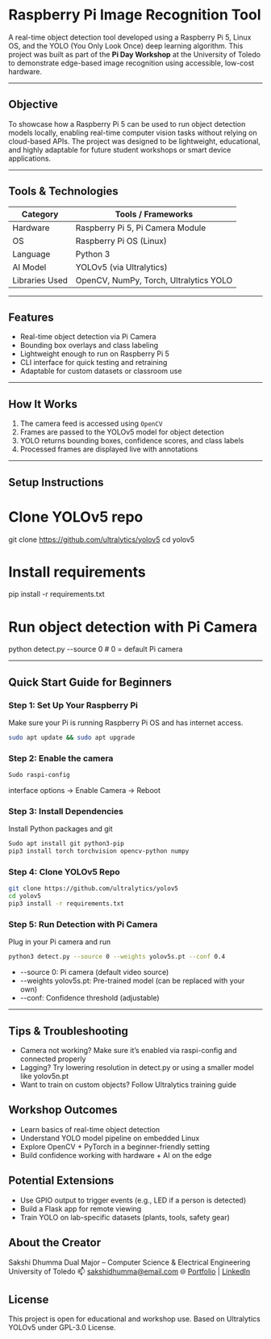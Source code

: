 # Raspberry Pi Image Recognition Tool

A real-time object detection tool developed using a Raspberry Pi 5, Linux OS, and the YOLO (You Only Look Once) deep learning algorithm. This project was built as part of the **Pi Day Workshop** at the University of Toledo to demonstrate edge-based image recognition using accessible, low-cost hardware.

---

## Objective

To showcase how a Raspberry Pi 5 can be used to run object detection models locally, enabling real-time computer vision tasks without relying on cloud-based APIs. The project was designed to be lightweight, educational, and highly adaptable for future student workshops or smart device applications.

---

## Tools & Technologies

| Category            | Tools / Frameworks                       |
|---------------------|------------------------------------------|
| Hardware            | Raspberry Pi 5, Pi Camera Module         |
| OS                  | Raspberry Pi OS (Linux)                  |
| Language            | Python 3                                 |
| AI Model            | YOLOv5 (via Ultralytics)                 |
| Libraries Used      | OpenCV, NumPy, Torch, Ultralytics YOLO   |

---

## Features

- Real-time object detection via Pi Camera
- Bounding box overlays and class labeling
- Lightweight enough to run on Raspberry Pi 5
- CLI interface for quick testing and retraining
- Adaptable for custom datasets or classroom use

---

## How It Works

1. The camera feed is accessed using `OpenCV`
2. Frames are passed to the YOLOv5 model for object detection
3. YOLO returns bounding boxes, confidence scores, and class labels
4. Processed frames are displayed live with annotations

---

## Setup Instructions

# Clone YOLOv5 repo
git clone https://github.com/ultralytics/yolov5
cd yolov5

# Install requirements
pip install -r requirements.txt

# Run object detection with Pi Camera
python detect.py --source 0  # 0 = default Pi camera

---

## Quick Start Guide for Beginners

### Step 1: Set Up Your Raspberry Pi
Make sure your Pi is running Raspberry Pi OS and has internet access.

```bash
sudo apt update && sudo apt upgrade
```

### Step 2: Enable the camera
```bash
Sudo raspi-config
```
interface options -> Enable Camera -> Reboot

### Step 3: Install Dependencies
Install Python packages and git
```bash
Sudo apt install git python3-pip
pip3 install torch torchvision opencv-python numpy
```

### Step 4: Clone YOLOv5 Repo
```bash
git clone https://github.com/ultralytics/yolov5
cd yolov5
pip3 install -r requirements.txt
```

### Step 5: Run Detection with Pi Camera
Plug in your Pi camera and run
```bash
python3 detect.py --source 0 --weights yolov5s.pt --conf 0.4
```
- --source 0: Pi camera (default video source)
- --weights yolov5s.pt: Pre-trained model (can be replaced with your own)
- --conf: Confidence threshold (adjustable)

---

## Tips & Troubleshooting

- Camera not working? Make sure it’s enabled via raspi-config and connected properly
- Lagging? Try lowering resolution in detect.py or using a smaller model like yolov5n.pt
- Want to train on custom objects? Follow Ultralytics training guide

## Workshop Outcomes

- Learn basics of real-time object detection
- Understand YOLO model pipeline on embedded Linux
- Explore OpenCV + PyTorch in a beginner-friendly setting
- Build confidence working with hardware + AI on the edge

## Potential Extensions

- Use GPIO output to trigger events (e.g., LED if a person is detected)
- Build a Flask app for remote viewing
- Train YOLO on lab-specific datasets (plants, tools, safety gear)

## About the Creator

Sakshi Dhumma
Dual Major – Computer Science & Electrical Engineering
University of Toledo
📫 sakshidhumma@email.com
🌐 [Portfolio]() | [LinkedIn](https://www.linkedin.com/in/sakshidhumma/)

## License
This project is open for educational and workshop use. Based on Ultralytics YOLOv5 under GPL-3.0 License.
